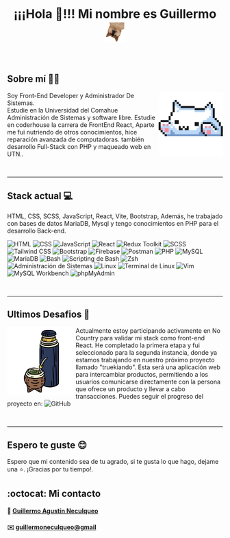 <h1 align="center" border="1" >¡¡¡Hola 🖖!!! Mi nombre es Guillermo <img src="./img/firulais2.png" alt="firulais de cabeza" width="50px" height="50px"></img> </h1>
    </br>

    

## Sobre mí 🧑‍💻 
<img src="./img/gatito.gif" alt="Imagen de trabajo" align="right"  height="150px">

Soy Front-End Developer y Administrador De Sistemas.  
Estudie en la Universidad del Comahue Administración de Sistemas y software libre.
Estudie en coderhouse la carrera de FrontEnd React, Aparte me fui nutriendo de otros conocimientos, hice reparación avanzada de computadoras. también desarrollo Full-Stack con PHP y maqueado web en UTN.. 


</br>


***
## Stack actual 💻
HTML, CSS, SCSS, JavaScript, React, Vite, Bootstrap, Además, he trabajado
con bases de datos MariaDB, Mysql y tengo conocimientos en PHP para el
desarrollo Back-end.

![HTML](https://img.shields.io/badge/-HTML-E34F26?logo=html5&logoColor=white&style=flat)
![CSS](https://img.shields.io/badge/-CSS-1572B6?logo=css3&logoColor=white&style=flat)
![JavaScript](https://img.shields.io/badge/-JavaScript-F7DF1E?logo=javascript&logoColor=white&style=flat)
![React](https://img.shields.io/badge/-React-61DAFB?logo=react&logoColor=white&style=flat)
![Redux Toolkit](https://img.shields.io/badge/-Redux_Toolkit-764ABC?logo=redux&logoColor=white&style=flat)
![SCSS](https://img.shields.io/badge/-SCSS-CC6699?logo=sass&logoColor=white&style=flat)
![Tailwind CSS](https://img.shields.io/badge/-Tailwind%20CSS-38B2AC?logo=tailwind-css&logoColor=white&style=flat)
![Bootstrap](https://img.shields.io/badge/-Bootstrap-7952B3?logo=bootstrap&logoColor=white&style=flat)
![Firebase](https://img.shields.io/badge/-Firebase-FFCA28?logo=firebase&logoColor=white&style=flat)
![Postman](https://img.shields.io/badge/-Postman-FF6C37?logo=postman&logoColor=white&style=flat)
![PHP](https://img.shields.io/badge/-PHP-777BB4?logo=php&logoColor=white&style=flat)
![MySQL](https://img.shields.io/badge/-MySQL-4479A1?logo=mysql&logoColor=white&style=flat)
![MariaDB](https://img.shields.io/badge/-MariaDB-003545?logo=mariadb&logoColor=white&style=flat)
![Bash](https://img.shields.io/badge/-Bash-4EAA25?logo=gnu-bash&logoColor=white&style=flat)
![Scripting de Bash](https://img.shields.io/badge/-Bash_Scripting-4EAA25?logo=gnu-bash&logoColor=white&style=flat)
![Zsh](https://img.shields.io/badge/-Zsh-4EAA25?logo=zsh&logoColor=white&style=flat)
![Administración de Sistemas](https://img.shields.io/badge/-Administración_de_Sistemas-007396?logo=linux&logoColor=white&style=flat)
![Linux](https://img.shields.io/badge/-Linux-FCC624?logo=linux&logoColor=white&style=flat)
![Terminal de Linux](https://img.shields.io/badge/-Terminal_de_Linux-000000?logo=gnubash&logoColor=white&style=flat)
![Vim](https://img.shields.io/badge/-Vim-019733?logo=vim&logoColor=white&style=flat)
![MySQL Workbench](https://img.shields.io/badge/-MySQL_Workbench-4479A1?logo=mysql&logoColor=white&style=flat)
![phpMyAdmin](https://img.shields.io/badge/-phpMyAdmin-4479A1?logo=phpmyadmin&logoColor=white&style=flat)

</br>

***
## Ultimos Desafios 🚀

<img src="./img/mate.png" alt="Imagen de trabajo" align="left"  height="160px" >

Actualmente estoy participando activamente en No Country para validar mi stack como front-end React. He completado la primera etapa y fui seleccionado para la segunda instancia, donde ya estamos trabajando en nuestro próximo proyecto llamado "truekiando". Esta será una aplicación web para intercambiar productos, permitiendo a los usuarios comunicarse directamente con la persona que ofrece un producto y llevar a cabo transacciones. Puedes seguir el progreso del proyecto en: ![GitHub](https://img.shields.io/badge/-GitHub-181717?logo=github&logoColor=white&style=flat)

</br>

***
## Espero te guste 😊 
Espero que mi contenido sea de tu agrado, si te gusta lo que hago, dejame una ⭐. ¡Gracias por tu tiempo!.

## :octocat: Mi contacto
#### :bust_in_silhouette: [Guillermo Agustín Neculqueo](@guillenec)

#### :envelope: [guillermoneculqueo@gmail](guillermoneculqueo@gmail.com)

    
